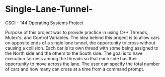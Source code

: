 # Single-Lane-Tunnel-
CSCI - 144 Operating Systems Project 

Purpose of this project was to provide practice in using C++ Threads, Mutex's, and Control Variables. The idea behind this project is to allow cars on opposite ends of a single lane tunnel, the opportunity to cross without causing a collision. Each car is its own thread with some being assigned to the North side and the others to the South side. The goal is to have execution fairness among the threads so that each side has their opportunity to move across the lane. The user can specify the total number of cars and how many can cross at a time from a command prompt. 
